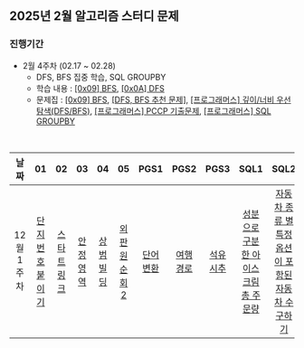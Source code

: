 ## 2025년 2월 알고리즘 스터디 문제

### 진행기간
- 2월 4주차 (02.17 ~ 02.28)
    - DFS, BFS 집중 학습, SQL GROUPBY
    - 학습 내용 : [[0x09] BFS](https://blog.encrypted.gg/941), [[0x0A] DFS](https://blog.encrypted.gg/942)
    - 문제집 : [[0x09] BFS](https://github.com/encrypted-def/basic-algo-lecture/blob/master/workbook/0x09.md), [[DFS, BFS 추천 문제]](https://www.acmicpc.net/workbook/view/1833), [[프로그래머스] 깊이/너비 우선 탐색(DFS/BFS)](https://school.programmers.co.kr/learn/courses/30/parts/12421), [[프로그래머스] PCCP 기출문제](https://school.programmers.co.kr/learn/challenges?order=recent&page=1&partIds=56389), [[프로그래머스] SQL GROUPBY](https://school.programmers.co.kr/learn/courses/30/parts/17044)

<br />

| 날짜 | 01 | 02 | 03 | 04 | 05 | PGS1 | PGS2 | PGS3 | SQL1 | SQL2 |
| :---: | :---: | :---: | :---: | :---: | :---: | :---: | :---: | :---: | :---: | :---: |
| 12월 1주차 | [단지번호붙이기](https://www.acmicpc.net/problem/2667) | [스타트링크](https://www.acmicpc.net/problem/5014) | [안정 영역](https://www.acmicpc.net/problem/2468) | [상범 빌딩](https://www.acmicpc.net/problem/6593) | [외판원 순회2](https://www.acmicpc.net/problem/10971) | [단어 변환](https://school.programmers.co.kr/learn/courses/30/lessons/43163) | [여행경로](https://school.programmers.co.kr/learn/courses/30/lessons/43164) | [석유 시추](https://school.programmers.co.kr/learn/courses/30/lessons/250136) | [성분으로 구분한 아이스크림 총 주문량](https://school.programmers.co.kr/learn/courses/30/lessons/133026) | [자동차 종류 별 특정 옵션이 포함된 자동차 수 구하기](https://school.programmers.co.kr/learn/courses/30/lessons/151137) |
